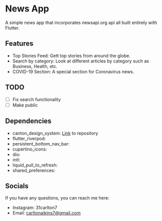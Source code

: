 # News App

A simple news app that incorporates newsapi.org api all built entirely with Flutter.

## Features

- Top Stories Feed: Gett top stories from around the globe.
- Search by category: Look at different articles by category such as Business, Health, etc.
- COVID-19 Section: A special section for Coronavirus news.

## TODO
- [ ] Fix search functionality
- [ ] Make public

## Dependencies

 - canton_design_system: [Link](https://github.com/31Carlton7/canton_design_system) to repository
 - flutter_riverpod:
 - persistent_bottom_nav_bar:
 - cupertino_icons:
 - dio:
 - intl:
 - liquid_pull_to_refresh:
 - shared_preferences:

## Socials

If you have any questions, you can reach me here:

- Instagram: 31carlton7
- Email: carltonaikins7@gmail.com
